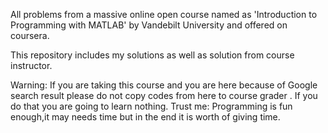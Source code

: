 

All problems from a massive online open course named as 'Introduction to Programming with MATLAB' by Vandebilt University and offered 
on coursera.

This repository includes my solutions as well as solution from course instructor.

Warning: If you are taking this course and you are here because of Google search result please do not copy codes from here to course 
grader . If you do that you are going to learn nothing. Trust me: Programming is fun enough,it may needs time but in the end it is worth of 
giving time.
